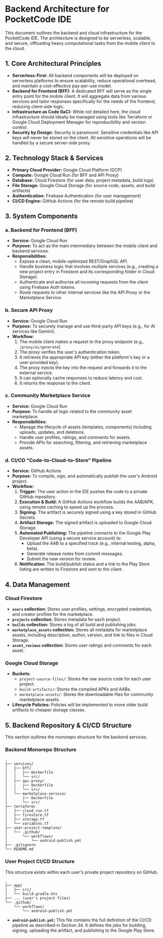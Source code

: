 # Backend Architecture for PocketCode IDE

This document outlines the backend and cloud infrastructure for the PocketCode IDE. The architecture is designed to be serverless, scalable, and secure, offloading heavy computational tasks from the mobile client to the cloud.

## 1. Core Architectural Principles

- **Serverless-First:** All backend components will be deployed on serverless platforms to ensure scalability, reduce operational overhead, and maintain a cost-effective pay-per-use model.
- **Backend for Frontend (BFF):** A dedicated BFF will serve as the single entry point for the mobile client. It will aggregate data from various services and tailor responses specifically for the needs of the frontend, reducing client-side logic.
- **Infrastructure as Code (IaC):** While not detailed here, the cloud infrastructure should ideally be managed using tools like Terraform or Google Cloud Deployment Manager for reproducibility and version control.
- **Security by Design:** Security is paramount. Sensitive credentials like API keys will never be stored on the client. All sensitive operations will be handled by a secure server-side proxy.

## 2. Technology Stack & Services

- **Primary Cloud Provider:** Google Cloud Platform (GCP)
- **Compute:** Google Cloud Run (for BFF and API Proxy)
- **Database:** Cloud Firestore (for user data, project metadata, build logs)
- **File Storage:** Google Cloud Storage (for source code, assets, and build artifacts)
- **Authentication:** Firebase Authentication (for user management)
- **CI/CD Engine:** GitHub Actions (for the remote build pipeline)

## 3. System Components

### a. Backend for Frontend (BFF)
- **Service:** Google Cloud Run
- **Purpose:** To act as the main intermediary between the mobile client and backend services.
- **Responsibilities:**
  - Expose a clean, mobile-optimized REST/GraphQL API.
  - Handle business logic that involves multiple services (e.g., creating a new project entry in Firestore and its corresponding folder in Cloud Storage).
  - Authenticate and authorize all incoming requests from the client using Firebase Auth tokens.
  - Route requests to other internal services like the API Proxy or the Marketplace Service.

### b. Secure API Proxy
- **Service:** Google Cloud Run
- **Purpose:** To securely manage and use third-party API keys (e.g., for AI services like Gemini).
- **Workflow:**
  1. The mobile client makes a request to the proxy endpoint (e.g., `/proxy/ai/generate`).
  2. The proxy verifies the user's authentication token.
  3. It retrieves the appropriate API key (either the platform's key or a user-provided key).
  4. The proxy injects the key into the request and forwards it to the external service.
  5. It can optionally cache responses to reduce latency and cost.
  6. It returns the response to the client.

### c. Community Marketplace Service
- **Service:** Google Cloud Run
- **Purpose:** To handle all logic related to the community asset marketplace.
- **Responsibilities:**
  - Manage the lifecycle of assets (templates, components) including uploads, updates, and deletions.
  - Handle user profiles, ratings, and comments for assets.
  - Provide APIs for searching, filtering, and retrieving marketplace assets.

### d. CI/CD "Code-to-Cloud-to-Store" Pipeline
- **Service:** GitHub Actions
- **Purpose:** To compile, sign, and automatically publish the user's Android project.
- **Workflow:**
  1. **Trigger:** The user action in the IDE pushes the code to a private GitHub repository.
  2. **Execution & Build:** A GitHub Actions workflow builds the AAB/APK, using remote caching to speed up the process.
  3. **Signing:** The artifact is securely signed using a key stored in GitHub Secrets.
  4. **Artifact Storage:** The signed artifact is uploaded to Google Cloud Storage.
  5. **Automated Publishing:** The pipeline connects to the Google Play Developer API (using a secure service account) to:
     - Upload the AAB to a specified track (e.g., internal testing, alpha, beta).
     - Generate release notes from commit messages.
     - Submit the new version for review.
  6. **Notification:** The build/publish status and a link to the Play Store listing are written to Firestore and sent to the client.

## 4. Data Management

### Cloud Firestore
- **`users` collection:** Stores user profiles, settings, encrypted credentials, and creator profiles for the marketplace.
- **`projects` collection:** Stores metadata for each project.
- **`builds` collection:** Stores a log of all build and publishing jobs.
- **`marketplace_assets` collection:** Stores all metadata for marketplace assets, including description, author, version, and link to files in Cloud Storage.
- **`asset_reviews` collection:** Stores user ratings and comments for each asset.

### Google Cloud Storage
- **Buckets:**
  - `project-source-files/`: Stores the raw source code for each user project.
  - `build-artifacts/`: Stores the compiled APKs and AABs.
  - `marketplace-assets/`: Stores the downloadable files for community marketplace assets.
- **Lifecycle Policies:** Policies will be implemented to move older build artifacts to cheaper storage classes.

## 5. Backend Repository & CI/CD Structure

This section outlines the monorepo structure for the backend services.

### Backend Monorepo Structure

```
.
├── services/
│   ├── bff/
│   │   ├── Dockerfile
│   │   └── src/
│   ├── api-proxy/
│   │   ├── Dockerfile
│   │   └── src/
│   └── marketplace-service/
│       ├── Dockerfile
│       └── src/
├── terraform/
│   ├── cloud_run.tf
│   ├── firestore.tf
│   ├── storage.tf
│   └── variables.tf
├── user-project-template/
│   └── .github/
│       └── workflows/
│           └── android-publish.yml
├── .gitignore
└── README.md
```

### User Project CI/CD Structure

This structure exists within each user's private project repository on GitHub.

```
.
├── app/
│   ├── src/
│   └── build.gradle.kts
├── ... (user's project files)
└── .github/
    └── workflows/
        └── android-publish.yml
```

- **`android-publish.yml`:** This file contains the full definition of the CI/CD pipeline as described in Section 3d. It defines the jobs for building, signing, uploading the artifact, and publishing to the Google Play Store.
